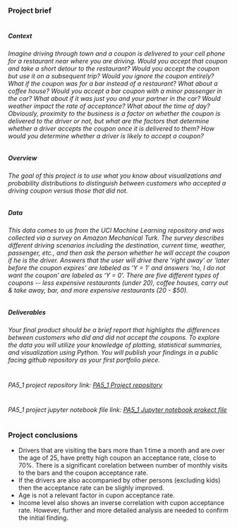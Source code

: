 ### Project brief
#
##### Context
###### Imagine driving through town and a coupon is delivered to your cell phone for a restaurant near where you are driving. Would you accept that coupon and take a short detour to the restaurant? Would you accept the coupon but use it on a subsequent trip? Would you ignore the coupon entirely? What if the coupon was for a bar instead of a restaurant? What about a coffee house? Would you accept a bar coupon with a minor passenger in the car? What about if it was just you and your partner in the car? Would weather impact the rate of acceptance? What about the time of day? Obviously, proximity to the business is a factor on whether the coupon is delivered to the driver or not, but what are the factors that determine whether a driver accepts the coupon once it is delivered to them? How would you determine whether a driver is likely to accept a coupon?
##### Overview
###### The goal of this project is to use what you know about visualizations and probability distributions to distinguish between customers who accepted a driving coupon versus those that did not.
##### Data
###### This data comes to us from the UCI Machine Learning repository and was collected via a survey on Amazon Mechanical Turk. The survey describes different driving scenarios including the destination, current time, weather, passenger, etc., and then ask the person whether he will accept the coupon if he is the driver. Answers that the user will drive there ‘right away’ or ‘later before the coupon expires’ are labeled as ‘Y = 1’ and answers ‘no, I do not want the coupon’ are labeled as ‘Y = 0’. There are five different types of coupons -- less expensive restaurants (under 20), coffee houses, carry out & take away, bar, and more expensive restaurants (20 - $50).
##### Deliverables
###### Your final product should be a brief report that highlights the differences between customers who did and did not accept the coupons. To explore the data you will utilize your knowledge of plotting, statistical summaries, and visualization using Python. You will publish your findings in a public facing github repository as your first portfolio piece.
#
###### PA5_1 project repository link: [PA5_1 Project repository](https://github.com/IULIAN-COSTEA/PA5_1)
#
###### PA5_1 project jupyter notebook file link: [PA5_1 Jupyter notebook prokect file]((../blob/main/PA5_1.ipynb))
#
### Project conclusions
* Drivers that are visiting the bars more than 1 time a month and are over the age of 25, have pretty high coupon an acceptance rate, close to 70%. There is a significant corelation between number of monthly visits to the bars and the coupon acceptance rate.
* If the drivers are also accompanied by other persons (excluding kids) then the acceptance rate can be slighly improved.
* Age is not a relevant factor in cupon acceptance rate.
* Income level also shows an inverse correlation with cupon acceptance rate. However, further and more detailed analysis are needed to confirm the initial finding.
#
